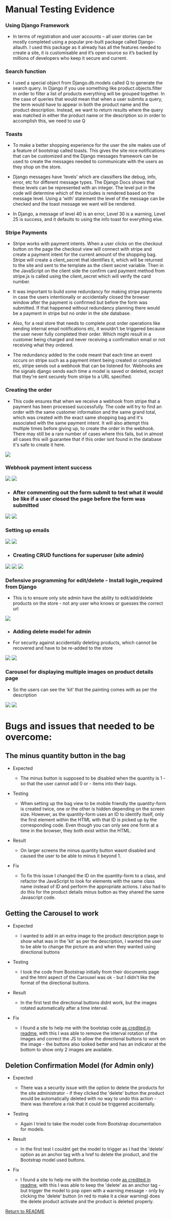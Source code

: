 # Manual Testing Evidence

### Using Django Framework

- In terms of registration and user accounts – all user stories can be mostly completed using a popular pre-built package called Django-allauth. 
I used this package as it already has all the features needed to create a site, it is customisable and it’s open source so it’s backed by millions of 
developers who keep it secure and current.

### Search function

- I used a special object from Django.db.models called Q to generate the search query. In Django if you use something like product.objects.filter in order to filter a list of products everything will be grouped together. In the case of queries that would mean that when a user submits a query, the term would have to appear in both the product name and the product description. Instead, we want to return results where the query was matched in either the product name or the description so in order to accomplish this, we need to use Q

### Toasts

- To make a better shopping experience for the user the site makes use of a feature of bootstrap called toasts. This gives the site nice notifications that can be customized and the Django messages framework can be used to create the messages needed to communicate with the users as they shop on the store.

- Django messages have ‘levels’ which are classifiers like debug, info, error, etc for different message types. The Django Docs shows that these levels can be represented with an integer. The level put in the code will determine which of the includes is rendered based on the message level. Using a ‘with’ statement the level of the message can be checked and the toast message we want will be rendered.

- In Django, a message of level 40 is an error, Level 30 is a warning, Level 25 is success, and it defaults to using the info toast for everything else.

### Stripe Payments

- Stripe works with payment intents. When a user clicks on the checkout button on the page the checkout view will connect with stripe and create a payment intent for the current amount of the shopping bag. Stripe will create a client_secret that identifies it, which will be returned to the site and sent to the template as the client secret variable. Then in the JavaScript on the client side the confirm card payment method from stripe.js is called using the client_secret which will verify the card number.

- It was important to build some redundancy for making stripe payments in case the users intentionally or accidentally closed the browser window after the payment is confirmed but before the form was submitted. If that happened without redundancy planning there would be a payment in stripe but no order in the site database.

- Also, for a real store that needs to complete post order operations like sending internal email notifications etc, it wouldn’t be triggered because the user never fully completed their order. Which might result in a customer being charged and never receiving a confirmation email or not receiving what they ordered.

- The redundancy added to the code meant that each time an event occurs on stripe such as a payment intent being created or completed etc, stripe sends out a webhook that can be listened for. Webhooks are the signals django sends each time a model is saved or deleted, except that they're sent securely from stripe to a URL specified.

### Creating the order

* This code ensures that when we receive a webhook from stripe that a payment has been processed successfully. The code will try to find an order with the same customer information and the same grand total, which was created with the exact same shopping bag and it's associated with the same payment intent. It will also attempt this multiple times before giving up, to create the order in the webhook. There may still be a rare number of cases where this fails, but in almost all cases this will guarantee that if this order isnt found in the database it's safe to create it here.

<img src="https://res.cloudinary.com/passion4film/image/upload/v1632510975/Screenshots/webhooks-4_npxgp1.png" style="margin: 0;">


### Webhook payment intent success

<img src="https://res.cloudinary.com/passion4film/image/upload/v1632510975/Screenshots/webhooks-3_w0wm7r.png" style="margin: 0;">


<img src="https://res.cloudinary.com/passion4film/image/upload/v1632510976/Screenshots/webhooks-5_o7197l.png" style="margin: 0;">


-   ### After commenting out the form submit to test what it would be like if a user closed the page before the form was submitted

<img src="https://res.cloudinary.com/passion4film/image/upload/v1632510975/Screenshots/webhooks-6_x6tsuh.png" style="margin: 0;">

<img src="https://res.cloudinary.com/passion4film/image/upload/v1632510976/Screenshots/webhooks-7_anexso.png" style="margin: 0;">

### Setting up emails

<img src="https://res.cloudinary.com/passion4film/image/upload/v1632510975/Screenshots/emails-1_klpeqh.png" style="margin: 0;">

<img src="https://res.cloudinary.com/passion4film/image/upload/v1632510975/Screenshots/emails-2_apby3j.png" style="margin: 0;">

-   ### Creating CRUD functions for superuser (site admin)

<img src="https://res.cloudinary.com/passion4film/image/upload/v1632510974/Screenshots/admin-1_zjaxcr.png" style="margin: 0;">

<img src="https://res.cloudinary.com/passion4film/image/upload/v1632510974/Screenshots/admin-2_lrfqww.png" style="margin: 0;">

<img src="https://res.cloudinary.com/passion4film/image/upload/v1632510974/Screenshots/admin-3_ohrgsg.png" style="margin: 0;">

### Defensive programming for edit/delete - Install login_required from Django

* This is to ensure only site admin have the ability to edit/add/delete products on the store - not any user who knows or guesses the correct url

<img src="https://res.cloudinary.com/passion4film/image/upload/v1632510974/Screenshots/defensive-1_blrwpb.png" style="margin: 0;">


-   ### Adding delete model for admin 

* For security against accidentally deleting products, which cannot be recovered and have to be re-added to the store

<img src="https://res.cloudinary.com/passion4film/image/upload/v1632510974/Screenshots/admin-4_qwetwd.png" style="margin: 0;">

<img src="https://res.cloudinary.com/passion4film/image/upload/v1632510974/Screenshots/admin-5_jwouua.png" style="margin: 0;">


### Carousel for displaying multiple images on product details page 

* So the users can see the ‘kit’ that the painting comes with as per the description

<img src="https://res.cloudinary.com/passion4film/image/upload/v1632510975/Screenshots/images-1_dvbffx.png" style="margin: 0;">

<img src="https://res.cloudinary.com/passion4film/image/upload/v1632510975/Screenshots/images-2_es8phs.png" style="margin: 0;">

# Bugs and issues that needed to be overcome:

## The minus quantity button in the bag 

* Expected

    - The minus button is supposed to be disabled when the quantity is 1 - so that the user cannot add 0 or - items into their bags.

* Testing

    - When setting up the bag view to be mobile friendly the quantity-form is created twice, one or the other is hidden depending on the screen size. However, as the quantity-form uses an ID to identify itself, only the first element within the HTML with that ID is picked up by the corresponding code. Even though you can only see one form at a time in the browser, they both exist within the HTML. 

* Result

    - On larger screens the minus quantity button wasnt disabled and caused the user to be able to minus it beyond 1.

* Fix

    - To fix this issue I changed the ID on the quantity-form to a class, and refactor the JavaScript to look for elements with the same class name instead of ID and perform the appropriate actions. I also had to do this for the product details minus button as they shared the same Javascript code.

## Getting the Carousel to work

* Expected

    - I wanted to add in an extra image to the product description page to show what was in the 'kit' as per the description, I wanted the user to be able to change the picture as and when they wanted using directional buttons

* Testing

    - I took the code from Bootstrap initially from their documents page and the html aspect of the Carousel was ok - but I didn't like the format of the directional buttons.

* Result

    - In the first test the directional buttons didnt work, but the images rotated automatically after a time interval.

* Fix

    - I found a site to help me with the bootstap code [as credited in readme](https://www.tutorialrepublic.com/twitter-bootstrap-tutorial/bootstrap-carousel.php), with this I was able to remove the interval rotation of the images and correct the JS to allow the directional buttons to work on the image - the buttons also looked better and has an indicator at the bottom to show only 2 images are available.

## Deletion Confirmation Model (for Admin only)

* Expected

    - There was a security issue with the option to delete the products for the site administrator - if they clicked the 'delete' button the product would be automatically deleted with no way to undo this action - there was therefore a risk that it could be triggered accidentally.

* Testing

    - Again I tried to take the model code from Bootstrap documentation for models.

* Result

    - In the first test I couldnt get the model to trigger as I had the 'delete' option as an anchor tag with a href to delete the product, and the Bootstrap model used buttons.

* Fix

    - I found a site to help me with the bootstap code [as credited in readme](https://www.tutorialrepublic.com/codelab.php?topic=bootstrap&file=delete-confirmation-modal), with this I was able to keep the 'delete' as an anchor tag - but trigger the model to pop open with a warning message - only by clicking the 'delete' button (in red to make it a clear warning) does the delete product activate and the product is deleted properly.

[Return to README](README.md)